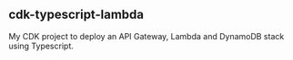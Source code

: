 cdk-typescript-lambda
---------------------

My CDK project to deploy an API Gateway, Lambda and DynamoDB stack using Typescript.
